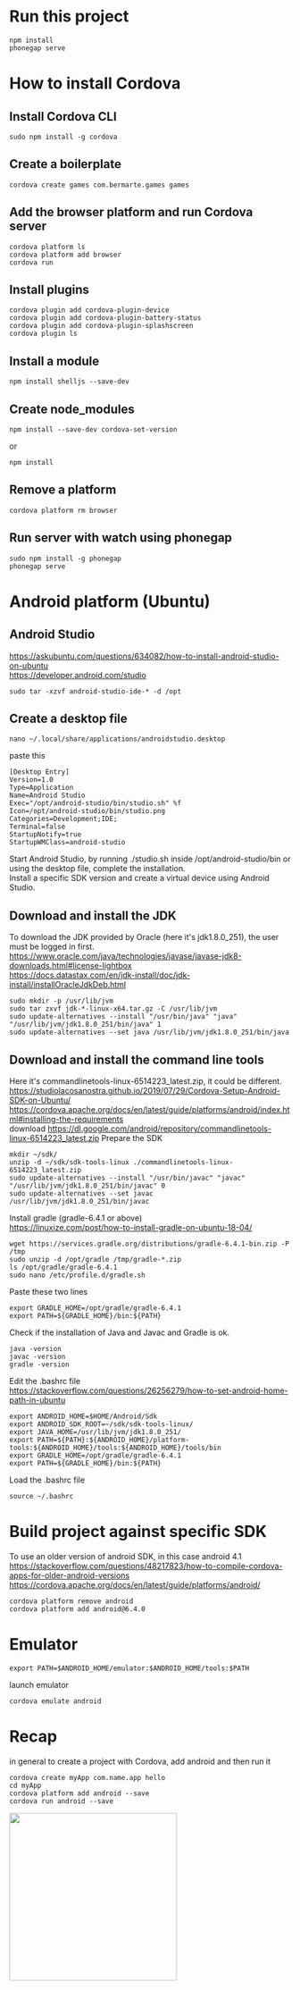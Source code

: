# Run this project
```
npm install
phonegap serve
```
# How to install Cordova
## Install Cordova CLI
```
sudo npm install -g cordova
```
## Create a boilerplate
```
cordova create games com.bermarte.games games
```
## Add the browser platform and run Cordova server
```
cordova platform ls
cordova platform add browser
cordova run
```
## Install plugins
```
cordova plugin add cordova-plugin-device
cordova plugin add cordova-plugin-battery-status
cordova plugin add cordova-plugin-splashscreen
cordova plugin ls
```
## Install a module
```
npm install shelljs --save-dev
```
## Create node_modules
```
npm install --save-dev cordova-set-version
```
or
```
npm install
```
## Remove a platform
```
cordova platform rm browser
```
## Run server with watch using phonegap
```
sudo npm install -g phonegap
phonegap serve
```
# Android platform (Ubuntu)
## Android Studio
https://askubuntu.com/questions/634082/how-to-install-android-studio-on-ubuntu <br>
https://developer.android.com/studio
```
sudo tar -xzvf android-studio-ide-* -d /opt
```
## Create a desktop file
```
nano ~/.local/share/applications/androidstudio.desktop
```
paste this<br>
```
[Desktop Entry]
Version=1.0
Type=Application
Name=Android Studio
Exec="/opt/android-studio/bin/studio.sh" %f
Icon=/opt/android-studio/bin/studio.png
Categories=Development;IDE;
Terminal=false
StartupNotify=true
StartupWMClass=android-studio
```
Start Android Studio, by running ./studio.sh inside /opt/android-studio/bin or using the desktop file, complete the installation.<br>
Install a specific SDK version and create a virtual device using Android Studio.

## Download and install the JDK
To download the JDK provided by Oracle (here it's jdk1.8.0_251),
the user must be logged in first.<br>
https://www.oracle.com/java/technologies/javase/javase-jdk8-downloads.html#license-lightbox<br>
https://docs.datastax.com/en/jdk-install/doc/jdk-install/installOracleJdkDeb.html

```
sudo mkdir -p /usr/lib/jvm
sudo tar zxvf jdk-*-linux-x64.tar.gz -C /usr/lib/jvm
sudo update-alternatives --install "/usr/bin/java" "java" "/usr/lib/jvm/jdk1.8.0_251/bin/java" 1
sudo update-alternatives --set java /usr/lib/jvm/jdk1.8.0_251/bin/java
```
## Download and install the command line tools
Here it's commandlinetools-linux-6514223_latest.zip, it could be different.<br>
https://studiolacosanostra.github.io/2019/07/29/Cordova-Setup-Android-SDK-on-Ubuntu/<br>
https://cordova.apache.org/docs/en/latest/guide/platforms/android/index.html#installing-the-requirements<br>
download https://dl.google.com/android/repository/commandlinetools-linux-6514223_latest.zip
Prepare the SDK
```
mkdir ~/sdk/
unzip -d ~/sdk/sdk-tools-linux ./commandlinetools-linux-6514223_latest.zip
sudo update-alternatives --install "/usr/bin/javac" "javac" "/usr/lib/jvm/jdk1.8.0_251/bin/javac" 0
sudo update-alternatives --set javac /usr/lib/jvm/jdk1.8.0_251/bin/javac
```
Install gradle (gradle-6.4.1 or above)<br>
https://linuxize.com/post/how-to-install-gradle-on-ubuntu-18-04/
```
wget https://services.gradle.org/distributions/gradle-6.4.1-bin.zip -P /tmp
sudo unzip -d /opt/gradle /tmp/gradle-*.zip
ls /opt/gradle/gradle-6.4.1
sudo nano /etc/profile.d/gradle.sh
```
Paste these two lines
```
export GRADLE_HOME=/opt/gradle/gradle-6.4.1
export PATH=${GRADLE_HOME}/bin:${PATH}
```
Check if the installation of Java and Javac and Gradle is ok.
```
java -version
javac -version
gradle -version
```

Edit the .bashrc file<br>
https://stackoverflow.com/questions/26256279/how-to-set-android-home-path-in-ubuntu
```
export ANDROID_HOME=$HOME/Android/Sdk
export ANDROID_SDK_ROOT=~/sdk/sdk-tools-linux/
export JAVA_HOME=/usr/lib/jvm/jdk1.8.0_251/
export PATH=${PATH}:${ANDROID_HOME}/platform-tools:${ANDROID_HOME}/tools:${ANDROID_HOME}/tools/bin
export GRADLE_HOME=/opt/gradle/gradle-6.4.1
export PATH=${GRADLE_HOME}/bin:${PATH}
```
Load the .bashrc file
```
source ~/.bashrc
```
# Build project against specific SDK
To use an older version of android SDK, in this case android 4.1<br>
https://stackoverflow.com/questions/48217823/how-to-compile-cordova-apps-for-older-android-versions
https://cordova.apache.org/docs/en/latest/guide/platforms/android/
```
cordova platform remove android
cordova platform add android@6.4.0
```
# Emulator
```
export PATH=$ANDROID_HOME/emulator:$ANDROID_HOME/tools:$PATH
```
launch emulator
```
cordova emulate android
```
# Recap
in general to create a project with Cordova, add android and then run it
```
cordova create myApp com.name.app hello
cd myApp
cordova platform add android --save
cordova run android --save
```
<img src='games/res/twenty-one_mobile.png' width='300'>
